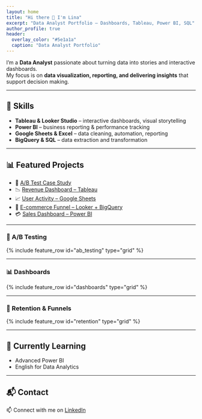 ```yaml
---
layout: home
title: "Hi there 👋 I'm Lina"
excerpt: "Data Analyst Portfolio – Dashboards, Tableau, Power BI, SQL"
author_profile: true
header:
  overlay_color: "#5e1a1a"
  caption: "Data Analyst Portfolio"
---
```


I’m a **Data Analyst** passionate about turning data into stories and interactive dashboards.  
My focus is on **data visualization, reporting, and delivering insights** that support decision making.

---

## 💼 Skills

- **Tableau & Looker Studio** – interactive dashboards, visual storytelling  
- **Power BI** – business reporting & performance tracking  
- **Google Sheets & Excel** – data cleaning, automation, reporting  
- **BigQuery & SQL** – data extraction and transformation  

---

## 📊 Featured Projects

- 🧪 [A/B Test Case Study](https://github.com/linaherasymenko/ab-test-discount-subscription)  
- 📉 [Revenue Dashboard – Tableau](https://github.com/linaherasymenko/tableau-revenue-analysis-dashboard)  
- 📈 [User Activity – Google Sheets](https://github.com/linaherasymenko/user-retention-activity-analysis)  
- 🛒 [E-commerce Funnel – Looker + BigQuery](https://github.com/linaherasymenko/E-commerce-Conversion-Analysis-Looker-Studio-BigQuery-)  
- 💳 [Sales Dashboard – Power BI](https://github.com/linaherasymenko/Sales-Payment-Analysis-Dashboard-Power-BI-)

---

### 🧪 A/B Testing
{% include feature_row id="ab_testing" type="grid" %}

---

### 📊 Dashboards
{% include feature_row id="dashboards" type="grid" %}

---

### 👥 Retention & Funnels
{% include feature_row id="retention" type="grid" %}

---

## 🌱 Currently Learning

- Advanced Power BI  
- English for Data Analytics  

---

## 📬 Contact

📫 Connect with me on [LinkedIn](https://www.linkedin.com/in/lina-herasymenko)
